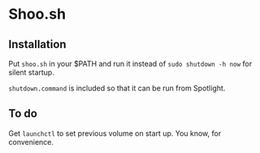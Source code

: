 # Shoo.sh
## Installation
Put `shoo.sh` in your $PATH and run it instead of `sudo shutdown -h now` for silent startup.

`shutdown.command` is included so that it can be run from Spotlight.

## To do
Get `launchctl` to set previous volume on start up. You know, for convenience.
